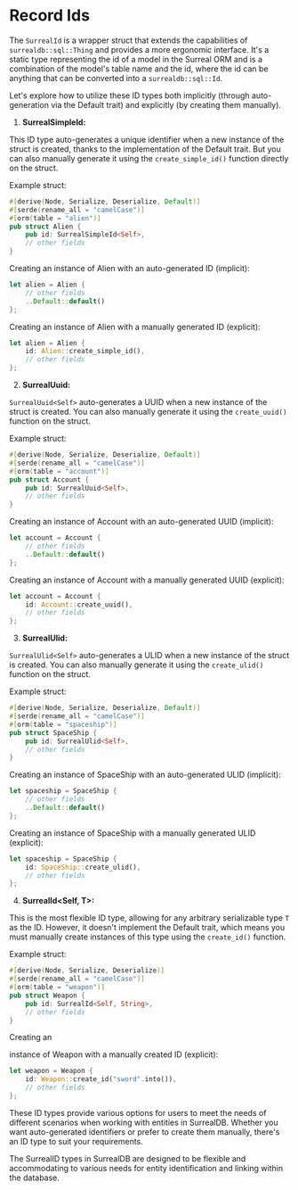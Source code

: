 # Record Ids

The `SurrealId` is a wrapper struct that extends the capabilities of
`surrealdb::sql::Thing` and provides a more ergonomic interface. It's a static
type representing the id of a model in the Surreal ORM and is a combination of
the model's table name and the id, where the id can be anything that can be
converted into a `surrealdb::sql::Id`.

Let's explore how to utilize these ID types both implicitly (through
auto-generation via the Default trait) and explicitly (by creating them
manually).

1. **SurrealSimpleId<Self>:**

This ID type auto-generates a unique identifier when a new instance of the
struct is created, thanks to the implementation of the Default trait. But you
can also manually generate it using the `create_simple_id()` function directly
on the struct.

Example struct:

```rust
#[derive(Node, Serialize, Deserialize, Default)]
#[serde(rename_all = "camelCase")]
#[orm(table = "alien")]
pub struct Alien {
    pub id: SurrealSimpleId<Self>,
    // other fields
}
```

Creating an instance of Alien with an auto-generated ID (implicit):

```rust
let alien = Alien {
    // other fields
    ..Default::default()
};
```

Creating an instance of Alien with a manually generated ID (explicit):

```rust
let alien = Alien {
    id: Alien::create_simple_id(),
    // other fields
};
```

2. **SurrealUuid<Self>:**

`SurrealUuid<Self>` auto-generates a UUID when a new instance of the struct is
created. You can also manually generate it using the `create_uuid()` function on
the struct.

Example struct:

```rust
#[derive(Node, Serialize, Deserialize, Default)]
#[serde(rename_all = "camelCase")]
#[orm(table = "account")]
pub struct Account {
    pub id: SurrealUuid<Self>,
    // other fields
}
```

Creating an instance of Account with an auto-generated UUID (implicit):

```rust
let account = Account {
    // other fields
    ..Default::default()
};
```

Creating an instance of Account with a manually generated UUID (explicit):

```rust
let account = Account {
    id: Account::create_uuid(),
    // other fields
};
```

3. **SurrealUlid<Self>:**

`SurrealUlid<Self>` auto-generates a ULID when a new instance of the struct is
created. You can also manually generate it using the `create_ulid()` function on
the struct.

Example struct:

```rust
#[derive(Node, Serialize, Deserialize, Default)]
#[serde(rename_all = "camelCase")]
#[orm(table = "spaceship")]
pub struct SpaceShip {
    pub id: SurrealUlid<Self>,
    // other fields
}
```

Creating an instance of SpaceShip with an auto-generated ULID (implicit):

```rust
let spaceship = SpaceShip {
    // other fields
    ..Default::default()
};
```

Creating an instance of SpaceShip with a manually generated ULID (explicit):

```rust
let spaceship = SpaceShip {
    id: SpaceShip::create_ulid(),
    // other fields
};
```

4. **SurrealId<Self, T>:**

This is the most flexible ID type, allowing for any arbitrary serializable type
`T` as the ID. However, it doesn't implement the Default trait, which means you
must manually create instances of this type using the `create_id()` function.

Example struct:

```rust
#[derive(Node, Serialize, Deserialize)]
#[serde(rename_all = "camelCase")]
#[orm(table = "weapon")]
pub struct Weapon {
    pub id: SurrealId<Self, String>,
    // other fields
}
```

Creating an

instance of Weapon with a manually created ID (explicit):

```rust
let weapon = Weapon {
    id: Weapon::create_id("sword".into()),
    // other fields
};
```

These ID types provide various options for users to meet the needs of different
scenarios when working with entities in SurrealDB. Whether you want
auto-generated identifiers or prefer to create them manually, there's an ID type
to suit your requirements.

The SurrealID types in SurrealDB are designed to be flexible and accommodating
to various needs for entity identification and linking within the database.
